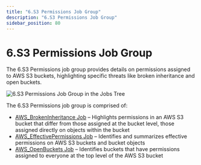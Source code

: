 ```yaml
---
title: "6.S3 Permissions Job Group"
description: "6.S3 Permissions Job Group"
sidebar_position: 80
---
```


# 6.S3 Permissions Job Group

The 6.S3 Permissions job group provides details on permissions assigned to AWS S3 buckets,
highlighting specific threats like broken inheritance and open buckets.

![6.S3 Permissions Job Group in the Jobs Tree](/img/product_docs/accessanalyzer/12.0/solutions/aws/s3permissions/jobstree.webp)

The 6.S3 Permissions job group is comprised of:

- [AWS_BrokenInheritance Job](/docs/accessanalyzer/12.0/solutions/aws/s3permissions/aws_brokeninheritance.md) – Highlights permissions in an AWS S3 bucket
  that differ from those assigned at the bucket level, those assigned directly on objects within the
  bucket
- [AWS_EffectivePermissions Job](/docs/accessanalyzer/12.0/solutions/aws/s3permissions/aws_effectivepermissions.md) – Identifies and summarizes effective
  permissions on AWS S3 buckets and bucket objects
- [AWS_OpenBuckets Job](/docs/accessanalyzer/12.0/solutions/aws/s3permissions/aws_openbuckets.md) – Identifies buckets that have permissions assigned to
  everyone at the top level of the AWS S3 bucket
